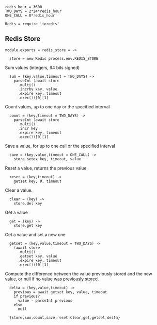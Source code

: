     redis_hour = 3600
    TWO_DAYS = 2*24*redis_hour
    ONE_CALL = 8*redis_hour

    Redis = require 'ioredis'

Redis Store
-----------

    module.exports = redis_store = ->

      store = new Redis process.env.REDIS_STORE

Sum values (integers, 64 bits signed)

      sum = (key,value,timeout = TWO_DAYS) ->
        parseInt (await store
          .multi()
          .incrby key, value
          .expire key, timeout
          .exec())[0][1]

Count values, up to one day or the specified interval

      count = (key,timeout = TWO_DAYS) ->
        parseInt (await store
          .multi()
          .incr key
          .expire key, timeout
          .exec())[0][1]

Save a value, for up to one call or the specified interval

      save = (key,value,timeout = ONE_CALL) ->
        store.setex key, timeout, value

Reset a value, returns the previous value

      reset = (key,timeout) ->
        getset key, 0, timeout

Clear a value.

      clear = (key) ->
        store.del key

Get a value

      get = (key) ->
        store.get key

Get a value and set a new one

      getset = (key,value,timeout = TWO_DAYS) ->
        (await store
          .multi()
          .getset key, value
          .expire key, timeout
          .exec())[0][1]

Compute the difference between the value previously stored and the new value, or null if no value was previously stored.

      delta = (key,value,timeout) ->
        previous = await getset key, value, timeout
        if previous?
          value - parseInt previous
        else
          null

      {store,sum,count,save,reset,clear,get,getset,delta}
